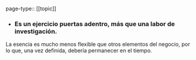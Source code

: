page-type:: [[topic]]
- ### Es un ejercicio puertas adentro, más que una labor de investigación.

La esencia es mucho menos flexible que otros elementos del negocio, por lo que, una vez definida, debería permanecer en el tiempo.



